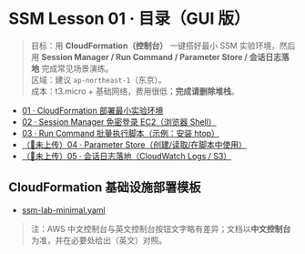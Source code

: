 # SSM Lesson 01 · 目录（GUI 版）

> 目标：用 **CloudFormation（控制台）** 一键搭好最小 SSM 实验环境，然后用 **Session Manager / Run Command / Parameter Store / 会话日志落地** 完成常见场景演练。  
> 区域：建议 `ap-northeast-1`（东京）。  
> 成本：t3.micro + 基础网络，费用很低；**完成请删除堆栈**。

- [01 · CloudFormation 部署最小实验环境](./01_cfn_deploy.md)
- [02 · Session Manager 免密登录 EC2（浏览器 Shell）](./02_ssm_session.md)
- [03 · Run Command 批量执行脚本（示例：安装 htop）](./03_run_command.md)
- [（🙏未上传）04 · Parameter Store（创建/读取/在脚本中使用）](./04_parameter_store.md)
- [（🙏未上传）05 · 会话日志落地（CloudWatch Logs / S3）](./05_session_logging.md)

## CloudFormation 基础设施部署模板
- [ssm-lab-minimal.yaml](cfn/ssm-lab-minimal.yaml)


> 注：AWS 中文控制台与英文控制台按钮文字略有差异；文档以**中文控制台**为准，并在必要处给出（英文）对照。
